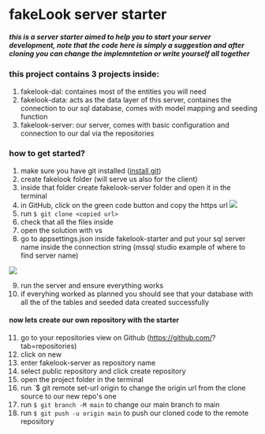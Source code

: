 # fakeLook server starter
##### this is a server starter aimed to help you to start your server development, note that the code here is simply a suggestion and after cloning you can change the implemntetion or write yourself all together

### this project contains 3 projects inside:
1. fakelook-dal: containes most of the entities you will need
2. fakelook-data: acts as the data layer of this server, containes the connection to our sql database, comes with model mapping and seeding function
3. fakelook-server: our server, comes with basic configuration and connection to our dal via the repositories 

### how to get started?
1. make sure you have git installed ([install git](https://git-scm.com/downloads))
3. create fakelook folder (will serve us also for the client)
4. inside that folder create fakelook-server folder and open it in the terminal
5. in GitHub, click on the green code button and copy the https url
![](https://docs.github.com/assets/cb-20366/images/help/repository/code-button.png)
5. run `$ git clone <copied url>`
6. check that all the files inside
7. open the solution with vs
8. go to appsettings.json inside fakelook-starter and put your sql server name inside the connection string (mssql studio example of where to find server name)


![](https://i.stack.imgur.com/sJnf8.png)

9. run the server and ensure everything works
10. if everyhing worked as planned you should see that your database with all the of the tables and seeded data created successfully

#### now lets create our own repository with the starter

11. go to your repositories view on Github (https://github.com/<user-name>?tab=repositories)
12. click on new
13. enter fakelook-server as repository name
14. select public repository and click create repository
15. open the project folder in the terminal
16. run `$ git remote set-url origin <new-repo-url> to change the origin url from the clone source to our new repo's one
17. run `$ git branch -M main` to change our main branch to main
18. run `$ git push -u origin main` to push our cloned code to the remote repository
